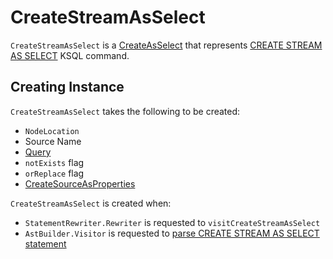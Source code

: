 # CreateStreamAsSelect

`CreateStreamAsSelect` is a [CreateAsSelect](CreateAsSelect.md) that represents [CREATE STREAM AS SELECT](AstBuilder_Visitor.md#visitCreateStreamAs) KSQL command.

## Creating Instance

`CreateStreamAsSelect` takes the following to be created:

* <span id="location"> `NodeLocation`
* <span id="name"> Source Name
* <span id="query"> [Query](Query.md)
* <span id="notExists"> `notExists` flag
* <span id="orReplace"> `orReplace` flag
* <span id="properties"> [CreateSourceAsProperties](CreateSourceAsProperties.md)

`CreateStreamAsSelect` is created when:

* `StatementRewriter.Rewriter` is requested to `visitCreateStreamAsSelect`
* `AstBuilder.Visitor` is requested to [parse CREATE STREAM AS SELECT statement](AstBuilder_Visitor.md#visitCreateStreamAs)
